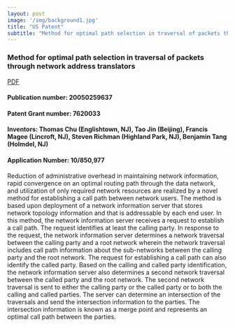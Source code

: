 ```yaml
---
layout: post
image: '/img/background1.jpg'
title: "US Patent"
subtitle: "Method for optimal path selection in traversal of packets through network address translators"
---
```


### Method for optimal path selection in traversal of packets through network address translators

[PDF]()

#### Publication number: 20050259637
#### Patent Grant number: 7620033
#### Inventors: Thomas Chu (Englishtown, NJ), Tao Jin (Beijing), Francis Magee (Lincroft, NJ), Steven Richman (Highland Park, NJ), Benjamin Tang (Holmdel, NJ) 
#### Application Number: 10/850,977

Reduction of administrative overhead in maintaining network information, rapid convergence on an optimal routing path through the data network, and utilization of only required network resources are realized by a novel method for establishing a call path between network users. The method is based upon deployment of a network information server that stores network topology information and that is addressable by each end user. In this method, the network information server receives a request to establish a call path. The request identifies at least the calling party. In response to the request, the network information server determines a network traversal between the calling party and a root network wherein the network traversal includes call path information about the sub-networks between the calling party and the root network. The request for establishing a call path can also identify the called party. Based on the calling and called party identification, the network information server also determines a second network traversal between the called party and the root network. The second network traversal is sent to either the calling party or the called party or to both the calling and called parties. The server can determine an intersection of the traversals and send the intersection information to the parties. The intersection information is known as a merge point and represents an optimal call path between the parties.


